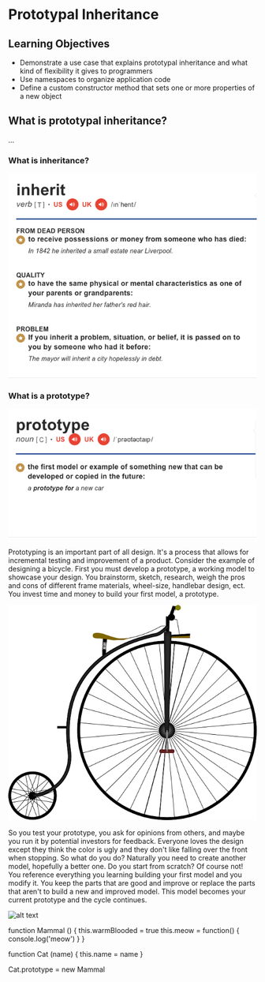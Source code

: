 # Prototypal Inheritance

## Learning Objectives
- Demonstrate a use case that explains prototypal inheritance and what kind of flexibility it gives to programmers
- Use namespaces to organize application code
- Define a custom constructor method that sets one or more properties of a new object

## What is prototypal inheritance?
...
### What is inheritance?
![alt text](./images/inheritance_def.png "inheritance definitions")

### What is a prototype?

![alt text](./images/prototype_def.png "prototype definition")

Prototyping is an important part of all design. It's a process that allows for incremental testing and improvement of a product. Consider the example of designing a bicycle. First you must develop a prototype, a working model to showcase your design. You brainstorm, sketch, research, weigh the pros and cons of different frame materials, wheel-size, handlebar design, ect. You invest time and money to build your first model, a prototype.

![alt text](./images/highwheel_bike.png "highwheel bike")

So you test your prototype, you ask for opinions from others, and maybe you run it by potential investors for feedback. Everyone loves the design except they think the color is ugly and they don't like falling over the front when stopping. So what do you do? Naturally you need to create another model, hopefully a better one. Do you start from scratch? Of course not! You reference everything you learning building your first model and you modify it. You keep the parts that are good and improve or replace the parts that aren't to build a new and improved model. This model becomes your current prototype and the cycle continues.

![alt text](./images/bicycle_evolution "evolution of the bicycle")





function Mammal () {
	this.warmBlooded = true
	this.meow = function() {
		console.log('meow')
    }
}

function Cat (name) {
	this.name = name 
}

Cat.prototype = new Mammal